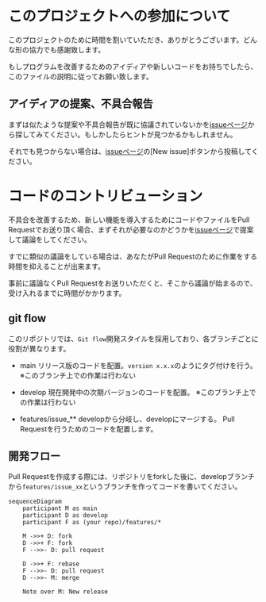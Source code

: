 # このプロジェクトへの参加について

このプロジェクトのために時間を割いていただき、ありがとうございます。どんな形の協力でも感謝致します。

もしプログラムを改善するためのアイディアや新しいコードをお持ちでしたら、このファイルの説明に従ってお願い致します。

## アイディアの提案、不具合報告

まずは似たような提案や不具合報告が既に協議されていないかを[issueページ](https://github.com/digital-go-jp/abr-geocoder/issues?q=)から探してみてください。もしかしたらヒントが見つかるかもしれません。

それでも見つからない場合は、[issueページ](https://github.com/digital-go-jp/abr-geocoder/issues)の[New issue]ボタンから投稿してください。

# コードのコントリビューション

不具合を改善するため、新しい機能を導入するためにコードやファイルをPull Requestでお送り頂く場合、まずそれが必要なのかどうかを[issueページ](https://github.com/digital-go-jp/abr-geocoder/issues)で提案して議論をしてください。

すでに類似の議論をしている場合は、あなたがPull Requestのために作業をする時間を抑えることが出来ます。

事前に議論なくPull Requestをお送りいただくと、そこから議論が始まるので、受け入れるまでに時間がかかります。

## git flow

このリポジトリでは、`Git flow`開発スタイルを採用しており、各ブランチごとに役割が異なります。

- main
  リリース版のコードを配置。`version x.x.x`のようにタグ付けを行う。
  ※このブランチ上での作業は行わない

- develop
  現在開発中の次期バージョンのコードを配置。
  ※このブランチ上での作業は行わない

- features/issue_**
  developから分岐し、developにマージする。
  Pull Requestを行うためのコードを配置します。

## 開発フロー

Pull Requestを作成する際には、リポジトリをforkした後に、developブランチから`features/issue_xx`というブランチを作ってコードを書いてください。

```mermaid
sequenceDiagram
    participant M as main
    participant D as develop
    participant F as (your repo)/features/*

    M ->>+ D: fork
    D ->>+ F: fork
    F -->>- D: pull request

    D ->>+ F: rebase
    F -->>- D: pull request
    D -->>- M: merge

    Note over M: New release
```
